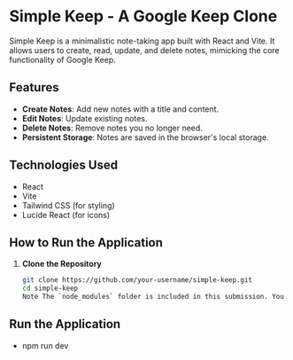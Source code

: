 # Simple Keep - A Google Keep Clone

Simple Keep is a minimalistic note-taking app built with React and Vite. It allows users to create, read, update, and delete notes, mimicking the core functionality of Google Keep.

## Features
- **Create Notes**: Add new notes with a title and content.
- **Edit Notes**: Update existing notes.
- **Delete Notes**: Remove notes you no longer need.
- **Persistent Storage**: Notes are saved in the browser's local storage.

## Technologies Used
- React
- Vite
- Tailwind CSS (for styling)
- Lucide React (for icons)

## How to Run the Application

1. **Clone the Repository**
   ```bash
   git clone https://github.com/your-username/simple-keep.git
   cd simple-keep
   Note The `node_modules` folder is included in this submission. You do not need to run `npm install`.
## Run the Application
- npm run dev
